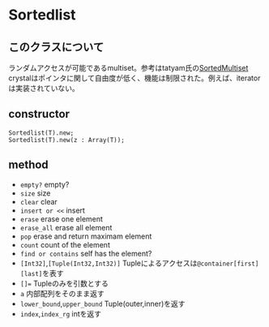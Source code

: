 # Sortedlist
## このクラスについて
ランダムアクセスが可能であるmultiset。参考はtatyam氏の[SortedMultiset](https://github.com/tatyam-prime/SortedSet/tree/main)  
crystalはポインタに関して自由度が低く、機能は制限された。例えば、iteratorは実装されていない。
## constructor
```crystal
Sortedlist(T).new;
Sortedlist(T).new(z : Array(T));
```
## method
* `empty?` empty?
* `size` size
* `clear` clear
* `insert or <<` insert
* `erase` erase one element
* `erase_all` erase all element
* `pop` erase and return maximam element
* `count` count of the element
* `find or contains` self has the element?
* `[Int32]`,`[Tuple(Int32,Int32)]` Tupleによるアクセスは`@container[first][last]`を表す
* `[]=` Tupleのみを引数とする
* `a` 内部配列をそのまま返す
* `lower_bound`,`upper_bound` Tuple(outer,inner)を返す
* `index`,`index_rg` intを返す
